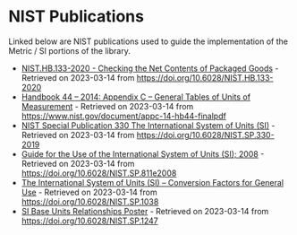 ﻿# NIST Publications

Linked below are NIST publications used to guide the implementation of the Metric / SI portions of the library.

* [NIST.HB.133-2020 - Checking the Net Contents of Packaged Goods](./2020-NIST-HB133-Final.pdf) - Retrieved on 2023-03-14 from https://doi.org/10.6028/NIST.HB.133-2020
* [Handbook 44 – 2014: Appendix C – General Tables of Units of Measurement](./appc-14-hb44-final.pdf) - Retrieved on 2023-03-14 from https://www.nist.gov/document/appc-14-hb44-finalpdf
* [NIST Special Publication 330 The International System of Units (SI)](./NIST.SP.330-2019.pdf) - Retrieved on 2023-03-14 from https://doi.org/10.6028/NIST.SP.330-2019
* [Guide for the Use of the International System of Units (SI); 2008](./nistspecialpublication811e2008.pdf) - Retrieved on 2023-03-14 from https://doi.org/10.6028/NIST.SP.811e2008
* [The International System of Units (SI) – Conversion Factors for General Use](./nistspecialpublication1038.pdf) - Retrieved on 2023-03-14 from https://doi.org/10.6028/NIST.SP.1038
* [SI Base Units Relationships Poster](./NIST.SP.1247.pdf) - Retrieved on 2023-03-14 from https://doi.org/10.6028/NIST.SP.1247
